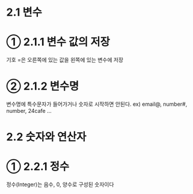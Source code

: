 # 2.1 변수
# ① 2.1.1 변수 값의 저장 
기호 =은 오른쪽에 있는 값을 왼쪽에 있는 변수에 저장
# ② 2.1.2 변수명
변수명에 특수문자가 들어가거나 숫자로 시작하면 안된다. ex) email@, number#, number, 24cafe ...
# 2.2 숫자와 연산자
# ① 2.2.1 정수
정수(Integer)는 음수, 0, 양수로 구성된 숫자이다
